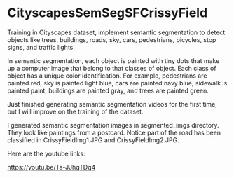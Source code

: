 # CityscapesSemSegSFCrissyField
Training in Cityscapes dataset, implement semantic segmentation to detect objects like trees, buildings, roads, sky, cars, pedestrians, bicycles, stop signs, and traffic lights. 

In semantic segmentation, each object is painted with tiny dots that make up a computer image that belong to that classes of object. Each class of object has a unique color identification.  For example, pedestrians are painted red, sky is painted light blue, cars are painted navy blue, sidewalk is painted paint, buildings are painted gray, and trees are painted green.

Just finished generating semantic segmentation videos for the first time, but I will improve on the training of the dataset.

I generated semantic segmentation images in segmented_imgs directory. They look like paintings from a postcard. Notice part of the road has been classified in CrissyFieldImg1.JPG and CrissyFieldImg2.JPG.

Here are the youtube links: 

https://youtu.be/Ta-JJhqTDq4
